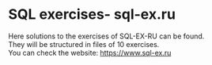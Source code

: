 # SQL exercises- sql-ex.ru
 Here solutions to the exercises of SQL-EX-RU can be found. <br />
 They will be structured in files of 10 exercises. <br />
 You can check the website: https://www.sql-ex.ru
